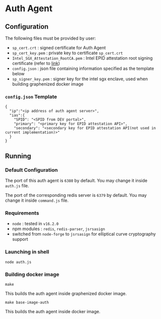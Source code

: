 # Auth Agent

## Configuration

The following files must be provided by user:
 * `sp_cert.crt` : signed certificate for Auth Agent
 * `sp_cert_key.pem` : private key to certificate `sp_cert.crt`
 * `Intel_SGX_Attestation_RootCA.pem` : Intel EPID attestation root signing certificate (refer to [link](https://api.portal.trustedservices.intel.com/EPID-attestation))
 * `config.json` : json file containing information specified as the template below
 * `sp_signer_key.pem` : signer key for the intel sgx enclave, used when building graphenized docker image

### `config.json` Template

```
{
  "ip":"<ip address of auth agent server>",
  "ias":{
    "SPID": "<SPID from DEV portal>",
    "primary": "<primary key for EPID attestation API>",
    "secondary": "<secondary key for EPID attestation API(not used in current implementation)>"
  }
}
```

## Running

### Default Configuration
The port of this auth agent is `6380` by default. You may change it inside `auth.js` file.  

The port of the corresponding redis server is `6379` by default. You may change it inside `command.js` file.

### Requirements
 * `node` : tested in `v16.2.0`
 * npm modules : `redis`, `redis-parser`, `jsrsasign`
 * switched from `node-forge` to `jsrsasign` for elliptical curve cryptography support

### Launching in shell

```node auth.js```

### Building docker image

```make```

This builds the auth agent inside graphenized docker image.

```make base-image-auth```

This builds the auth agent inside docker image.
